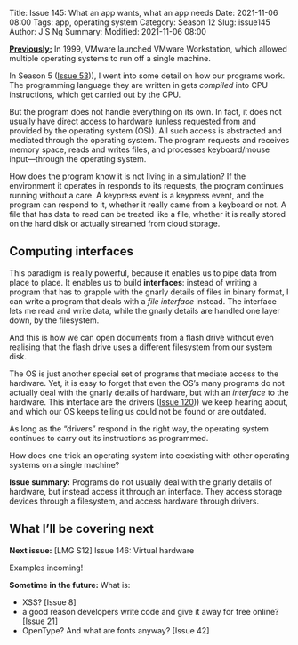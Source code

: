 Title: Issue 145: What an app wants, what an app needs
Date: 2021-11-06 08:00
Tags: app, operating system
Category: Season 12
Slug: issue145
Author: J S Ng
Summary: 
Modified: 2021-11-06 08:00

[**Previously:**](https://buttondown.email/laymansguide/archive/) In 1999, VMware launched VMware Workstation, which allowed multiple operating systems to run off a single machine.

In Season 5 ([Issue 53]({filename}/season05/issue054/issue054.md))), I went into some detail on how our programs work. The programming language they are written in gets _compiled_ into CPU instructions, which get carried out by the CPU.

But the program does not handle everything on its own. In fact, it does not usually have direct access to hardware (unless requested from and provided by the operating system (OS)). All such access is abstracted and mediated through the operating system. The program requests and receives memory space, reads and writes files, and processes keyboard/mouse input—through the operating system.

How does the program know it is not living in a simulation? If the environment it operates in responds to its requests, the program continues running without a care. A keypress event is a keypress event, and the program can respond to it, whether it really came from a keyboard or not. A file that has data to read can be treated like a file, whether it is really stored on the hard disk or actually streamed from cloud storage.

## Computing interfaces

This paradigm is really powerful, because it enables us to pipe data from place to place. It enables us to build **interfaces**: instead of writing a program that has to grapple with the gnarly details of files in binary format, I can write a program that deals with a *file interface* instead. The interface lets me read and write data, while the gnarly details are handled one layer down, by the filesystem.

And this is how we can open documents from a flash drive without even realising that the flash drive uses a different filesystem from our system disk.

The OS is just another special set of programs that mediate access to the hardware. Yet, it is easy to forget that even the OS’s many programs do not actually deal with the gnarly details of hardware, but with an *interface* to the hardware. This interface are the drivers ([Issue 120]({filename}/season10/issue120/issue120.md))) we keep hearing about, and which our OS keeps telling us could not be found or are outdated.

As long as the “drivers” respond in the right way, the operating system continues to carry out its instructions as programmed.

How does one trick an operating system into coexisting with other operating systems on a single machine?

**Issue summary:** Programs do not usually deal with the gnarly details of hardware, but instead access it through an interface. They access storage devices through a filesystem, and access hardware through drivers.

## What I’ll be covering next

**Next issue:** [LMG S12] Issue 146: Virtual hardware

Examples incoming!

**Sometime in the future:** What is:

- XSS? [Issue 8]
- a good reason developers write code and give it away for free online? [Issue 21]
- OpenType? And what are fonts anyway? [Issue 42]
